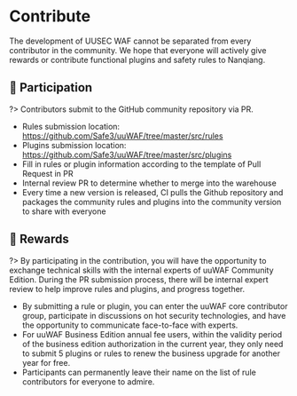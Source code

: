 # Contribute

The development of UUSEC WAF cannot be separated from every contributor in the community. We hope that everyone will actively give rewards or contribute functional plugins and safety rules to Nanqiang.



## :gift_heart: Participation <!-- {docsify-ignore} -->
?> Contributors submit to the GitHub community repository via PR.
- Rules submission location: https://github.com/Safe3/uuWAF/tree/master/src/rules
- Plugins submission location: https://github.com/Safe3/uuWAF/tree/master/src/plugins
- Fill in rules or plugin information according to the template of Pull Request in PR
- Internal review PR to determine whether to merge into the warehouse
- Every time a new version is released, CI pulls the Github repository and packages the community rules and plugins into the community version to share with everyone



## :gem: Rewards <!-- {docsify-ignore} -->
?> By participating in the contribution, you will have the opportunity to exchange technical skills with the internal experts of uuWAF Community Edition. During the PR submission process, there will be internal expert review to help improve rules and plugins, and progress together.

- By submitting a rule or plugin, you can enter the uuWAF core contributor group, participate in discussions on hot security technologies, and have the opportunity to communicate face-to-face with experts.
- For uuWAF Business Edition annual fee users, within the validity period of the business edition authorization in the current year, they only need to submit 5 plugins or rules to renew the business upgrade for another year for free.
- Participants can permanently leave their name on the list of rule contributors for everyone to admire.
